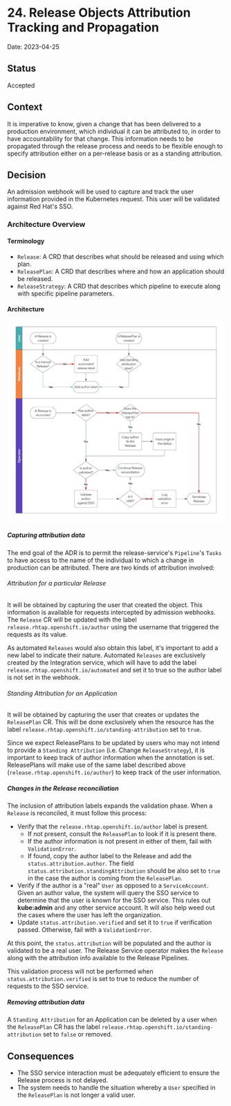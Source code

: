 # 24. Release Objects Attribution Tracking and Propagation

Date: 2023-04-25

## Status

Accepted

## Context

It is imperative to know, given a change that has been delivered to a production environment, which individual it can be attributed to, in order to have accountability for that change.
This information needs to be propagated through the release process and needs to be flexible enough to specify attribution
either on a per-release basis or as a standing attribution.

## Decision

An admission webhook will be used to capture and track the user information provided in the Kubernetes request. This user
will be validated against Red Hat's SSO.

### Architecture Overview

#### Terminology

* `Release`: A CRD that describes what should be released and using which plan.
* `ReleasePlan`: A CRD that describes where and how an application should be released.
* `ReleaseStrategy`: A CRD that describes which pipeline to execute along with specific pipeline parameters.

#### Architecture

![](../diagrams/ADR-0024/flowchart.jpg)

##### Capturing attribution data

The end goal of the ADR is to permit the release-service's `Pipeline`'s `Tasks` to have access to the name of the
individual to which a change in production can be attributed. There are two kinds of attribution involved:

###### Attribution for a particular Release

It will be obtained by capturing the user that created the object. This information is available for requests intercepted
by admission webhooks. The `Release` CR will be updated with the label `release.rhtap.openshift.io/author` using the
username that triggered the requests as its value.

As automated `Releases` would also obtain this label, it's important to add a new label to indicate their nature. Automated
`Releases` are exclusively created by the Integration service, which will have to add the label
`release.rhtap.openshift.io/automated` and set it to true so the author label is not set in the webhook.

###### Standing Attribution for an Application

It will be obtained by capturing the user that creates or updates the `ReleasePlan` CR. This will be done exclusively when
the resource has the label `release.rhtap.openshift.io/standing-attribution` set to `true`.

Since we expect ReleasePlans to be updated by users who may not intend to provide a `Standing Attribution`
(i.e. Change `ReleaseStrategy`), it is important to keep track of author information when the annotation is set.
ReleasePlans will make use of the same label described above (`release.rhtap.openshift.io/author`) to keep track of the
user information.

##### Changes in the Release reconciliation

The inclusion of attribution labels expands the validation phase. When a `Release` is reconciled, it must follow this
process:
* Verify that the `release.rhtap.openshift.io/author` label is present.
  * If not present, consult the `ReleasePlan` to look if it is present there.
  * If the author information is not present in either of them, fail with `ValidationError`.
  * If found, copy the author label to the Release and add the `status.attribution.author`. The field
`status.attribution.standingAttribution` should be also set to `true` in the case the author is coming from the
`ReleasePlan`.
* Verify if the author is a "real" `User` as opposed to a `ServiceAccount`. Given an author value, the system will query
the SSO service to determine that the user is known for the SSO service. This rules out **kube:admin** and any other
service account. It will also help weed out the cases where the user has left the organization.
* Update `status.attribution.verified` and set it to `true` if verification passed. Otherwise, fail with a `ValidationError`.

At this point, the `status.attribution` will be populated and the author is validated to be a real user. The Release
Service operator makes the `Release` along with the attribution info available to the Release Pipelines.

This validation process will not be performed when `status.attribution.verified` is set to true to reduce the number
of requests to the SSO service.

##### Removing attribution data

A `Standing Attribution` for an Application can be deleted by a user when the `ReleasePlan` CR has the label
`release.rhtap.openshift.io/standing-attribution` set to `false` or removed.

## Consequences

* The SSO service interaction must be adequately efficient to ensure the Release process is not delayed.
* The system needs to handle the situation whereby a `User` specified in the `ReleasePlan` is not longer a valid user.

